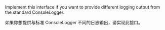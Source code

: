 Implement this interface if you want to provide different logging
output from the standard ConsoleLogger.

如果你想提供与标准 ConsoleLogger 不同的日志输出，请实现此接口。